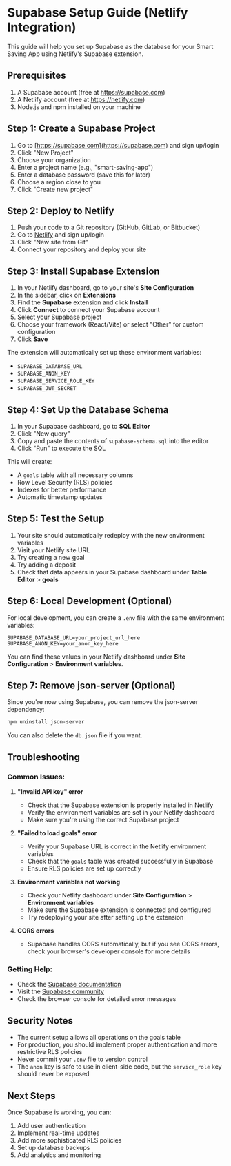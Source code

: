 # Supabase Setup Guide (Netlify Integration)

This guide will help you set up Supabase as the database for your Smart Saving App using Netlify's Supabase extension.

## Prerequisites

1. A Supabase account (free at https://supabase.com)
2. A Netlify account (free at https://netlify.com)
3. Node.js and npm installed on your machine

## Step 1: Create a Supabase Project

1. Go to [https://supabase.com](https://supabase.com) and sign up/login
2. Click "New Project"
3. Choose your organization
4. Enter a project name (e.g., "smart-saving-app")
5. Enter a database password (save this for later)
6. Choose a region close to you
7. Click "Create new project"

## Step 2: Deploy to Netlify

1. Push your code to a Git repository (GitHub, GitLab, or Bitbucket)
2. Go to [Netlify](https://netlify.com) and sign up/login
3. Click "New site from Git"
4. Connect your repository and deploy your site

## Step 3: Install Supabase Extension

1. In your Netlify dashboard, go to your site's **Site Configuration**
2. In the sidebar, click on **Extensions**
3. Find the **Supabase** extension and click **Install**
4. Click **Connect** to connect your Supabase account
5. Select your Supabase project
6. Choose your framework (React/Vite) or select "Other" for custom configuration
7. Click **Save**

The extension will automatically set up these environment variables:
- `SUPABASE_DATABASE_URL`
- `SUPABASE_ANON_KEY`
- `SUPABASE_SERVICE_ROLE_KEY`
- `SUPABASE_JWT_SECRET`

## Step 4: Set Up the Database Schema

1. In your Supabase dashboard, go to **SQL Editor**
2. Click "New query"
3. Copy and paste the contents of `supabase-schema.sql` into the editor
4. Click "Run" to execute the SQL

This will create:
- A `goals` table with all necessary columns
- Row Level Security (RLS) policies
- Indexes for better performance
- Automatic timestamp updates

## Step 5: Test the Setup

1. Your site should automatically redeploy with the new environment variables
2. Visit your Netlify site URL
3. Try creating a new goal
4. Try adding a deposit
5. Check that data appears in your Supabase dashboard under **Table Editor** > **goals**

## Step 6: Local Development (Optional)

For local development, you can create a `.env` file with the same environment variables:

```env
SUPABASE_DATABASE_URL=your_project_url_here
SUPABASE_ANON_KEY=your_anon_key_here
```

You can find these values in your Netlify dashboard under **Site Configuration** > **Environment variables**.

## Step 7: Remove json-server (Optional)

Since you're now using Supabase, you can remove the json-server dependency:

```bash
npm uninstall json-server
```

You can also delete the `db.json` file if you want.

## Troubleshooting

### Common Issues:

1. **"Invalid API key" error**
   - Check that the Supabase extension is properly installed in Netlify
   - Verify the environment variables are set in your Netlify dashboard
   - Make sure you're using the correct Supabase project

2. **"Failed to load goals" error**
   - Verify your Supabase URL is correct in the Netlify environment variables
   - Check that the `goals` table was created successfully in Supabase
   - Ensure RLS policies are set up correctly

3. **Environment variables not working**
   - Check your Netlify dashboard under **Site Configuration** > **Environment variables**
   - Make sure the Supabase extension is connected and configured
   - Try redeploying your site after setting up the extension

4. **CORS errors**
   - Supabase handles CORS automatically, but if you see CORS errors, check your browser's developer console for more details

### Getting Help:

- Check the [Supabase documentation](https://supabase.com/docs)
- Visit the [Supabase community](https://github.com/supabase/supabase/discussions)
- Check the browser console for detailed error messages

## Security Notes

- The current setup allows all operations on the goals table
- For production, you should implement proper authentication and more restrictive RLS policies
- Never commit your `.env` file to version control
- The `anon` key is safe to use in client-side code, but the `service_role` key should never be exposed

## Next Steps

Once Supabase is working, you can:

1. Add user authentication
2. Implement real-time updates
3. Add more sophisticated RLS policies
4. Set up database backups
5. Add analytics and monitoring 